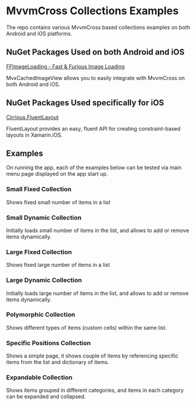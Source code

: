 # MvvmCross Collections Examples
The repo contains various MvvmCross based collections examples on both Android and iOS platforms.

## NuGet Packages Used on both Android and iOS
[FFImageLoading - Fast & Furious Image Loading](https://github.com/luberda-molinet/FFImageLoading/wiki/MvvmCross---Native-controls)

MvxCachedImageView allows you to easily integrate with MvvmCross on both Android and iOS.

## NuGet Packages Used specifically for iOS
[Cirrious.FluentLayout](https://github.com/FluentLayout/Cirrious.FluentLayout)

FluentLayout provides an easy, fluent API for creating constraint-based layouts in Xamarin.iOS.

## Examples
On running the app, each of the examples below can be tested via main menu page displayed on the app start up.

### Small Fixed Collection
Shows fixed small number of items in a list

### Small Dynamic Collection
Initially loads small number of items in the list, and allows to add or remove items dynamically.

### Large Fixed Collection
Shows fixed large number of items in a list

### Large Dynamic Collection
Initially loads large number of items in the list, and allows to add or remove items dynamically.

### Polymorphic Collection
Shows different types of items (custom cells) within the same list.

### Specific Positions Collection 
Shows a simple page, it shows couple of items by referencing specific items from the list and dictionary of items.

### Expandable Collection
Shows items grouped in different categories, and items in each category can be expanded and collapsed.